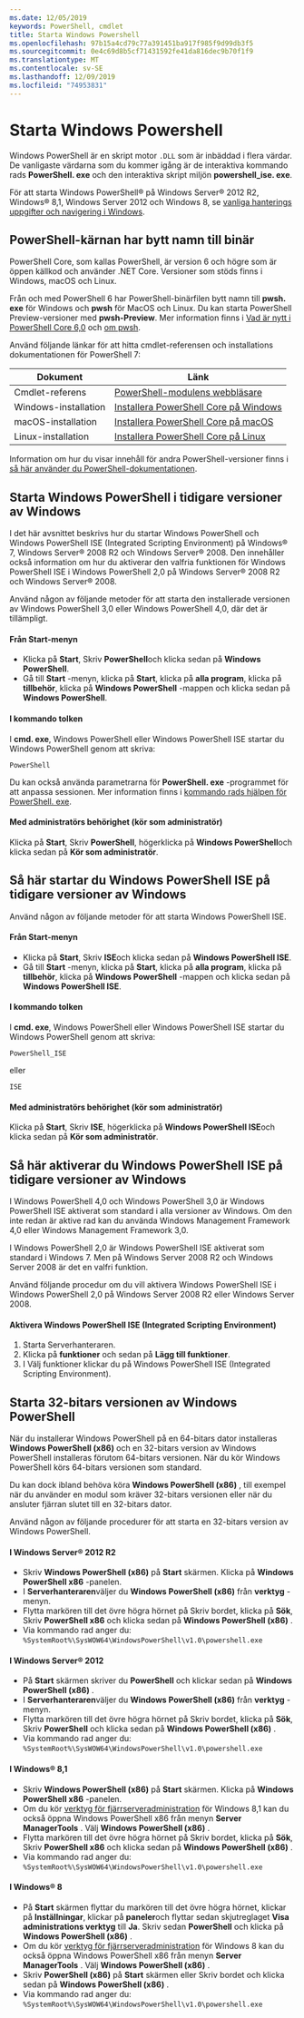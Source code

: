 ```yaml
---
ms.date: 12/05/2019
keywords: PowerShell, cmdlet
title: Starta Windows Powershell
ms.openlocfilehash: 97b15a4cd79c77a391451ba917f985f9d99db3f5
ms.sourcegitcommit: 0e4c69d8b5cf71431592fe41da816dec9b70f1f9
ms.translationtype: MT
ms.contentlocale: sv-SE
ms.lasthandoff: 12/09/2019
ms.locfileid: "74953831"
---
```

# <a name="starting-windows-powershell"></a>Starta Windows Powershell

Windows PowerShell är en skript motor `.DLL` som är inbäddad i flera värdar. De vanligaste värdarna som du kommer igång är de interaktiva kommando rads **PowerShell. exe** och den interaktiva skript miljön **powershell_ise. exe**.

För att starta Windows PowerShell® på Windows Server® 2012 R2, Windows® 8,1, Windows Server 2012 och Windows 8, se [vanliga hanterings uppgifter och navigering i Windows](/previous-versions/windows/it-pro/windows-server-2012-R2-and-2012/hh831491(v=ws.11)).

## <a name="powershell-core-has-renamed-binary"></a>PowerShell-kärnan har bytt namn till binär

PowerShell Core, som kallas PowerShell, är version 6 och högre som är öppen källkod och använder .NET Core. Versioner som stöds finns i Windows, macOS och Linux.

Från och med PowerShell 6 har PowerShell-binärfilen bytt namn till **pwsh. exe** för Windows och **pwsh** för MacOS och Linux. Du kan starta PowerShell Preview-versioner med **pwsh-Preview**. Mer information finns i [Vad är nytt i PowerShell Core 6,0](/powershell/scripting/whats-new/what-s-new-in-powershell-core-60#renamed-powershellexe-to-pwshexe) och [om pwsh](/powershell/module/microsoft.powershell.core/about/about_pwsh?view=powershell-7).

Använd följande länkar för att hitta cmdlet-referensen och installations dokumentationen för PowerShell 7:

| Dokument | Länk |
| ----- | ----- |
| Cmdlet-referens | [PowerShell-modulens webbläsare](/powershell/module/?view=powershell-7) |
| Windows-installation | [Installera PowerShell Core på Windows](/powershell/scripting/install/installing-powershell-core-on-windows?view=powershell-7) |
| macOS-installation | [Installera PowerShell Core på macOS](/powershell/scripting/install/installing-powershell-core-on-macos?view=powershell-7) |
| Linux-installation | [Installera PowerShell Core på Linux](/powershell/scripting/install/installing-powershell-core-on-linux?view=powershell-7) |

Information om hur du visar innehåll för andra PowerShell-versioner finns i [så här använder du PowerShell-dokumentationen](../how-to-use-docs.md).

## <a name="how-to-start-windows-powershell-on-earlier-versions-of-windows"></a>Starta Windows PowerShell i tidigare versioner av Windows

I det här avsnittet beskrivs hur du startar Windows PowerShell och Windows PowerShell ISE (Integrated Scripting Environment) på Windows® 7, Windows Server® 2008 R2 och Windows Server® 2008. Den innehåller också information om hur du aktiverar den valfria funktionen för Windows PowerShell ISE i Windows PowerShell 2,0 på Windows Server® 2008 R2 och Windows Server® 2008.

Använd någon av följande metoder för att starta den installerade versionen av Windows PowerShell 3,0 eller Windows PowerShell 4,0, där det är tillämpligt.

#### <a name="from-the-start-menu"></a>Från Start-menyn

- Klicka på **Start**, Skriv **PowerShell**och klicka sedan på **Windows PowerShell**.
- Gå till **Start** -menyn, klicka på **Start**, klicka på **alla program**, klicka på **tillbehör**, klicka på **Windows PowerShell** -mappen och klicka sedan på **Windows PowerShell**.

#### <a name="at-the-command-prompt"></a>I kommando tolken

I **cmd. exe**, Windows PowerShell eller Windows PowerShell ISE startar du Windows PowerShell genom att skriva:

```
PowerShell
```

Du kan också använda parametrarna för **PowerShell. exe** -programmet för att anpassa sessionen. Mer information finns i [kommando rads hjälpen för PowerShell. exe](../core-powershell/console/PowerShell.exe-Command-Line-Help.md).

#### <a name="with-administrative-privileges-run-as-administrator"></a>Med administratörs behörighet (kör som administratör)

Klicka på **Start**, Skriv **PowerShell**, högerklicka på **Windows PowerShell**och klicka sedan på **Kör som administratör**.

## <a name="how-to-start-windows-powershell-ise-on-earlier-releases-of-windows"></a>Så här startar du Windows PowerShell ISE på tidigare versioner av Windows

Använd någon av följande metoder för att starta Windows PowerShell ISE.

#### <a name="from-the-start-menu"></a>Från Start-menyn

- Klicka på **Start**, Skriv **ISE**och klicka sedan på **Windows PowerShell ISE**.
- Gå till **Start** -menyn, klicka på **Start**, klicka på **alla program**, klicka på **tillbehör**, klicka på **Windows PowerShell** -mappen och klicka sedan på **Windows PowerShell ISE**.

#### <a name="at-the-command-prompt"></a>I kommando tolken

I **cmd. exe**, Windows PowerShell eller Windows PowerShell ISE startar du Windows PowerShell genom att skriva:

```
PowerShell_ISE
```

eller

```
ISE
```

#### <a name="with-administrative-privileges-run-as-administrator"></a>Med administratörs behörighet (kör som administratör)

Klicka på **Start**, Skriv **ISE**, högerklicka på **Windows PowerShell ISE**och klicka sedan på **Kör som administratör**.

## <a name="how-to-enable-windows-powershell-ise-on-earlier-releases-of-windows"></a>Så här aktiverar du Windows PowerShell ISE på tidigare versioner av Windows

I Windows PowerShell 4,0 och Windows PowerShell 3,0 är Windows PowerShell ISE aktiverat som standard i alla versioner av Windows. Om den inte redan är aktive rad kan du använda Windows Management Framework 4,0 eller Windows Management Framework 3,0.

I Windows PowerShell 2,0 är Windows PowerShell ISE aktiverat som standard i Windows 7. Men på Windows Server 2008 R2 och Windows Server 2008 är det en valfri funktion.

Använd följande procedur om du vill aktivera Windows PowerShell ISE i Windows PowerShell 2,0 på Windows Server 2008 R2 eller Windows Server 2008.

#### <a name="to-enable-windows-powershell-integrated-scripting-environment-ise"></a>Aktivera Windows PowerShell ISE (Integrated Scripting Environment)

1. Starta Serverhanteraren.
2. Klicka på **funktioner** och sedan på **Lägg till funktioner**.
3. I Välj funktioner klickar du på Windows PowerShell ISE (Integrated Scripting Environment).

## <a name="starting-the-32-bit-version-of-windows-powershell"></a>Starta 32-bitars versionen av Windows PowerShell

När du installerar Windows PowerShell på en 64-bitars dator installeras **Windows PowerShell (x86)** och en 32-bitars version av Windows PowerShell installeras förutom 64-bitars versionen. När du kör Windows PowerShell körs 64-bitars versionen som standard.

Du kan dock ibland behöva köra **Windows PowerShell (x86)** , till exempel när du använder en modul som kräver 32-bitars versionen eller när du ansluter fjärran slutet till en 32-bitars dator.

Använd någon av följande procedurer för att starta en 32-bitars version av Windows PowerShell.

#### <a name="in-windows-server-2012-r2"></a>I Windows Server® 2012 R2

- Skriv **Windows PowerShell (x86)** på **Start** skärmen. Klicka på **Windows PowerShell x86** -panelen.
- I **Serverhanteraren**väljer du **Windows PowerShell (x86)** från **verktyg** -menyn.
- Flytta markören till det övre högra hörnet på Skriv bordet, klicka på **Sök**, Skriv **PowerShell x86** och klicka sedan på **Windows PowerShell (x86)** .
- Via kommando rad anger du: `%SystemRoot%\SysWOW64\WindowsPowerShell\v1.0\powershell.exe`

#### <a name="in-windows-server-2012"></a>I Windows Server® 2012

- På **Start** skärmen skriver du **PowerShell** och klickar sedan på **Windows PowerShell (x86)** .
- I **Serverhanteraren**väljer du **Windows PowerShell (x86)** från **verktyg** -menyn.
- Flytta markören till det övre högra hörnet på Skriv bordet, klicka på **Sök**, Skriv **PowerShell** och klicka sedan på **Windows PowerShell (x86)** .
- Via kommando rad anger du: `%SystemRoot%\SysWOW64\WindowsPowerShell\v1.0\powershell.exe`

#### <a name="in-windows-81"></a>I Windows® 8,1

- Skriv **Windows PowerShell (x86)** på **Start** skärmen. Klicka på **Windows PowerShell x86** -panelen.
- Om du kör [verktyg för fjärrserveradministration](https://go.microsoft.com/fwlink/?LinkID=304145) för Windows 8,1 kan du också öppna Windows PowerShell x86 från menyn **Server ManagerTools** . Välj **Windows PowerShell (x86)** .
- Flytta markören till det övre högra hörnet på Skriv bordet, klicka på **Sök**, Skriv **PowerShell x86** och klicka sedan på **Windows PowerShell (x86)** .
- Via kommando rad anger du: `%SystemRoot%\SysWOW64\WindowsPowerShell\v1.0\powershell.exe`

#### <a name="in-windows-8"></a>I Windows® 8

- På **Start** skärmen flyttar du markören till det övre högra hörnet, klickar på **Inställningar**, klickar på **paneler**och flyttar sedan skjutreglaget **Visa administrations verktyg** till **Ja**. Skriv sedan **PowerShell** och klicka på **Windows PowerShell (x86)** .
- Om du kör [verktyg för fjärrserveradministration](https://www.microsoft.com/download/details.aspx?id=28972) för Windows 8 kan du också öppna Windows PowerShell x86 från menyn **Server ManagerTools** . Välj **Windows PowerShell (x86)** .
- Skriv **PowerShell (x86)** på **Start** skärmen eller Skriv bordet och klicka sedan på **Windows PowerShell (x86)** .
- Via kommando rad anger du: `%SystemRoot%\SysWOW64\WindowsPowerShell\v1.0\powershell.exe`
